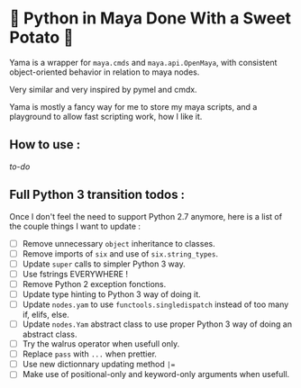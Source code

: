 
🥔 Python in Maya Done With a Sweet Potato 🥔
===========================================

Yama is a wrapper for `maya.cmds` and `maya.api.OpenMaya`, with consistent object-oriented behavior in relation to maya nodes.

Very similar and very inspired by pymel and cmdx.

Yama is mostly a fancy way for me to store my maya scripts, and a playground to allow fast scripting work, how I like it.

## How to use :
_to-do_

## Full Python 3 transition todos :

Once I don't feel the need to support Python 2.7 anymore, here is a list of the couple things I want to update :

- [ ] Remove unnecessary `object` inheritance to classes.
- [ ] Remove imports of `six` and use of `six.string_types`.
- [ ] Update `super` calls to simpler Python 3 way.
- [ ] Use fstrings EVERYWHERE !
- [ ] Remove Python 2 exception fonctions.
- [ ] Update type hinting to Python 3 way of doing it.
- [ ] Update `nodes.yam` to use `functools.singledispatch` instead of too many if, elifs, else.
- [ ] Update `nodes.Yam` abstract class to use proper Python 3 way of doing an abstract class.
- [ ] Try the walrus operator when usefull only.
- [ ] Replace `pass` with `...` when prettier.
- [ ] Use new dictionnary updating method `|=`
- [ ] Make use of positional-only and keyword-only arguments when usefull.
